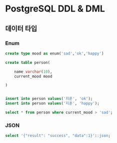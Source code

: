 # PostgreSQL DDL & DML

## 데이터 타입

### Enum
```sql
create type mood as enum('sad','ok','happy')

create table person(

	name varchar(10),
	current_mood mood

)


insert into person values('지훈', 'ok');
insert into person values('지훈', 'happy');

select * from person where current_mood > 'sad';
```

### JSON
```sql
select '{"result": "success", "data":1}'::json;
```
